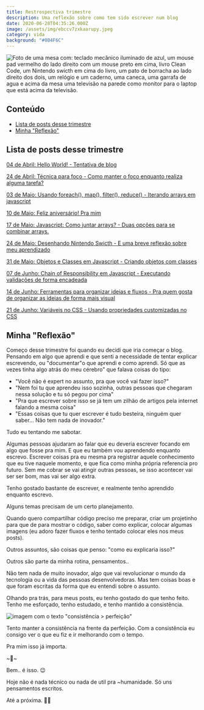 ```yaml
---
title: Restrospectiva trimestre
description: Uma reflexão sobre como tem sido escrever num blog
date: 2020-06-28T04:35:26.000Z
image: /assets/img/ebccv7zxkaarupy.jpeg
category: vida
background: "#0B4F6C"
---
```

![Foto de uma mesa com: teclado mecânico iluminado de azul, um mouse pad vermelho do lado direito com um mouse preto em cima, livro Clean Code, um Nintendo swicth em cima do livro, um pato de borracha ao lado direito dos dois, um relógio e um caderno, uma caneca, uma garrafa de agua e acima da mesa uma televisão na parede como monitor para o laptop que está acima da televisão.](assets/img/ebccv7zxkaarupy.jpeg "Foto de uma mesa com: teclado mecânico iluminado de azul, um mouse pad vermelho do lado direito com um mouse preto em cima, livro Clean Code, um Nintendo swicth em cima do livro, um pato de borracha ao lado direito dos dois, um relógio e um caderno, uma caneca, uma garrafa de agua e acima da mesa uma televisão na parede como monitor para o laptop que está acima da televisão.")

## Conteúdo

- [Lista de posts desse trimestre](#lista-de-post-trimestre)
- [Minha "Reflexão"](#minha-reflexao)

<h2 id="lista-de-post-trimestre">Lista de posts desse trimestre</h2>

[04 de Abril: Hello World! - Tentativa de blog](https://talitaoliveira.netlify.app/hello-world/)

[24 de Abril: Técnica para foco - Como manter o foco enquanto realiza alguma tarefa?](https://talitaoliveira.netlify.app/t%C3%A9cnica-para-foco/)

[03 de Maio: Usando foreach(), map(), filter(), reduce() - Iterando arrays em javascript](https://talitaoliveira.netlify.app/como-e-quando-usar-foreach-map-filter-reduce/)

[10 de Maio: Feliz aniversário! Pra mim](https://talitaoliveira.netlify.app/feliz-anivers%C3%A1rio-pra-mim/)

[17 de Maio: Javascript: Como juntar arrays? - Duas opções para se combinar arrays.](https://talitaoliveira.netlify.app/javascript-como-juntar-arrays/)

[24 de Maio: Desenhando Nintendo Swicth - E uma breve reflexão sobre meu aprendizado](https://talitaoliveira.netlify.app/desenhando-nintendo-swicth/)

[31 de Maio: Objetos e Classes em Javascript - Criando objetos com classes](https://talitaoliveira.netlify.app/objetos-e-classes-em-javascript/)

[07 de Junho: Chain of Responsibility em Javascript - Executando validações de forma encadeada](https://talitaoliveira.netlify.app/chain-of-responsibility-em-javascript-1/)

[14 de Junho: Ferramentas para organizar ideias e fluxos - Pra quem gosta de organizar as ideias de forma mais visual](https://talitaoliveira.netlify.app/ferramentas-para-organizar-ideias-e-fluxos/)

[21 de Junho: Variáveis no CSS - Usando propriedades customizadas no CSS](https://talitaoliveira.netlify.app/vari%C3%A1veis-no-css/)

<h2 id="minha-reflexao">Minha "Reflexão"</h2>

Começo desse trimestre foi quando eu decidi que iria começar o blog. Pensando em algo que aprendi e que senti a necessidade de tentar explicar escrevendo, ou "documentar"o que aprendi e como aprendi. Só que as vezes tinha algo atrás do meu cérebro" que falava coisas do tipo:

* "Você não é expert no assunto, pra que você vai fazer isso?"
* "Nem foi tu que aprendeu isso sozinha, outras pessoas que chegaram nessa solução e tu só pegou por cima"
* "Pra que escrever sobre isso se já tem um zilhão de artigos pela internet falando a mesma coisa"
* "Essas coisas que tu quer escrever é tudo besteira, ninguém quer saber... Não tem nada de inovador."

Tudo eu tentando me sabotar.

Algumas pessoas ajudaram ao falar que eu deveria escrever focando em algo que fosse pra mim. E que eu também vou aprendendo enquanto escrevo. Escrever coisas pra eu mesma pra registrar aquele conhecimento que eu tive naquele momento, e que fica como minha própria referencia pro futuro. Sem me cobrar se vai atingir outras pessoas, se isso acontecer vai ser ser bom, mas vai ser algo extra.

Tenho gostado bastante de escrever, e realmente tenho aprendido enquanto escrevo.

Alguns temas precisam de um certo planejamento.

Quando quero compartilhar código preciso me preparar, criar um projetinho para que de para mostrar o código, saber como explicar, colocar algumas imagens (eu adoro fazer fluxos e tenho tentado colocar eles nos meus posts).

Outros assuntos, são coisas que penso: "como eu explicaria isso?"

Outros são parte da minha rotina, pensamentos..

Não tem nada de muito inovador, algo que vai revolucionar o mundo da tecnologia ou a vida das pessoas desenvolvedoras. Mas tem coisas boas e que foram escritas da forma que eu entendi sobre o assunto.

Olhando pra trás, para meus posts, eu tenho gostado do que tenho feito. Tenho me esforçado, tenho estudado, e tenho mantido a consistência.

![imagem com o texto "consistência > perfeição" ](assets/img/consistencia-perfeicao.png "imagem com o texto \"consistência > perfeição\" ")

Tento manter a consistência na frente da perfeição. Com a consistência eu consigo ver o que eu fiz e ir melhorando com o tempo.

Pra mim isso já importa.

\~🌟\~

Bem.. é isso. 😉

Hoje não é nada técnico ou nada de util pra ~humanidade. Só uns pensamentos escritos.

Até a próxima. 🤙🏽